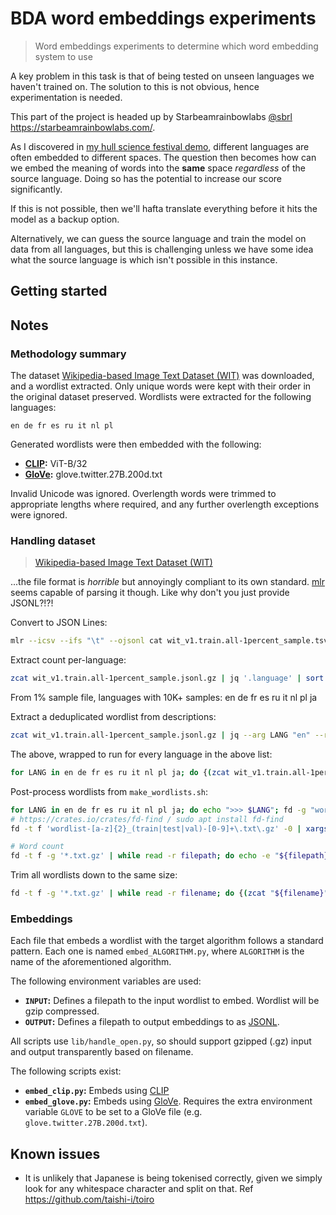 # BDA word embeddings experiments

> Word embeddings experiments to determine which word embedding system to use

A key problem in this task is that of being tested on unseen languages we haven't trained on. The solution to this is not obvious, hence experimentation is needed.

This part of the project is headed up by Starbeamrainbowlabs [@sbrl](https://github.com/sbrl) <https://starbeamrainbowlabs.com/>.

As I discovered in [my hull science festival demo](https://starbeamrainbowlabs.com/blog/article.php?article=posts/533-research-smflooding-vis.html), different languages are often embedded to different spaces. The question then becomes how can we embed the meaning of words into the **same** space *regardless* of the source language. Doing so has the potential to increase our score significantly.

If this is not possible, then we'll hafta translate everything before it hits the model as a backup option.

Alternatively, we can guess the source language and train the model on data from all languages, but this is challenging unless we have some idea what the source language is which isn't possible in this instance.

## Getting started





## Notes

### Methodology summary
The dataset [Wikipedia-based Image Text Dataset (WIT)](https://github.com/google-research-datasets/wit/blob/main/DATA.md) was downloaded, and a wordlist extracted. Only unique words were kept with their order in the original dataset preserved. Wordlists were extracted for the following languages:

```
en de fr es ru it nl pl
```

Generated wordlists were then embedded with the following:

- **[CLIP](https://github.com/openai/CLIP):** ViT-B/32
- **[GloVe](https://nlp.stanford.edu/projects/glove/):** glove.twitter.27B.200d.txt

Invalid Unicode was ignored. Overlength words were trimmed to appropriate lengths where required, and any further overlength exceptions were ignored.



### Handling dataset
> [Wikipedia-based Image Text Dataset (WIT)](https://github.com/google-research-datasets/wit/blob/main/DATA.md)

...the file format is *horrible* but annoyingly compliant to its own standard. [mlr](https://miller.readthedocs.io/) seems capable of parsing it though. Like why don't you just provide JSONL?!?!

Convert to JSON Lines:

```bash
mlr --icsv --ifs "\t" --ojsonl cat wit_v1.train.all-1percent_sample.tsv.gz >somefile.jsonl
```


Extract count per-language:

```bash
zcat wit_v1.train.all-1percent_sample.jsonl.gz | jq '.language' | sort | uniq -c | sort -nr
```

From 1% sample file, languages with 10K+ samples: en de fr es ru it nl pl ja


Extract a deduplicated wordlist from descriptions:

```bash
zcat wit_v1.train.all-1percent_sample.jsonl.gz | jq --arg LANG "en" --raw-output 'select(.language == $LANG) | "\(.context_page_description) \(.context_section_description)"' | tr ',."()[]{}:;@#' ' ' | awk '{gsub(/[“”]|'"'"'\b|\b'"'"'/, " ", $0); gsub(/\s+/, "\n", $0); print tolower($0)}' | awk '!seen[$0]++' | gzip >some_filepath.txt.gz
```

The above, wrapped to run for every language in the above list:

```bash
for LANG in en de fr es ru it nl pl ja; do {(zcat wit_v1.train.all-1percent_sample.jsonl.gz | jq --arg LANG "$LANG" --raw-output 'select(.language == $LANG) | "\(.context_page_description) \(.context_section_description)"' | tr ',."()[]{}:;@#' ' ' | awk '{gsub(/[“”]|'"'"'\b|\b'"'"'/, " ", $0); gsub(/\s+/, "\n", $0); print tolower($0)}' | awk '!seen[$0]++' | gzip >"wordlist-$LANG.txt.gz"; echo "[ $(date) ] >>> LANG COMPLETE: $LANG" >&2;) &}; done
```

Post-process wordlists from `make_wordlists.sh`:

```bash
for LANG in en de fr es ru it nl pl ja; do echo ">>> $LANG"; fd -g "wordlist-${LANG}*.txt.gz" -0 | xargs -0 cat | awk '!seen[$0]++' | gzip --best >"wordlist-$LANG.txt.gz"; done
# https://crates.io/crates/fd-find / sudo apt install fd-find
fd -t f 'wordlist-[a-z]{2}_(train|test|val)-[0-9]+\.txt\.gz' -0 | xargs -0 rm

# Word count
fd -t f -g '*.txt.gz' | while read -r filepath; do echo -e "${filepath}\t$(zcat "${filepath}" | wc -l)"; done
```

Trim all wordlists down to the same size:

```bash
fd -t f -g '*.txt.gz' | while read -r filename; do {(zcat "${filename}" | head -n 95263 | gzip --best >"${filename%.*}-clipped.txt.gz") &}; done; wait
```

### Embeddings
Each file that embeds a wordlist with the target algorithm follows a standard pattern. Each one is named `embed_ALGORITHM.py`, where `ALGORITHM` is the name of the aforementioned algorithm.

The following environment variables are used:

- **`INPUT`:** Defines a filepath to the input wordlist to embed. Wordlist will be gzip compressed.
- **`OUTPUT`:** Defines a filepath to output embeddings to as [JSONL](https://jsonlines.org/).

All scripts use `lib/handle_open.py`, so should support gzipped (.gz) input and output transparently based on filename.

The following scripts exist:

- **`embed_clip.py`:** Embeds using [CLIP](https://github.com/openai/CLIP)
- **`embed_glove.py`:** Embeds using [GloVe](https://nlp.stanford.edu/projects/glove/). Requires the extra environment variable `GLOVE` to be set to a GloVe file (e.g. `glove.twitter.27B.200d.txt`).



## Known issues
- It is unlikely that Japanese is being tokenised correctly, given we simply look for any whitespace character and split on that. Ref <https://github.com/taishi-i/toiro>